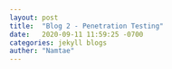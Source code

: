 ```yaml
---
layout: post
title:  "Blog 2 - Penetration Testing"
date:   2020-09-11 11:59:25 -0700
categories: jekyll blogs
auther: "Namtae"
---
```

<html>
    <body>
    </body>
</html>